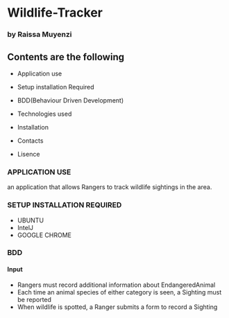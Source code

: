 # Wildlife-Tracker 

### by Raissa Muyenzi

## Contents are the following

* Application use

* Setup installation Required

* BDD(Behaviour Driven Development)

* Technologies used

* Installation

* Contacts

* Lisence

### APPLICATION USE

an application that allows Rangers to track wildlife sightings in the area.

### SETUP INSTALLATION REQUIRED

* UBUNTU 
* IntelJ 
* GOOGLE CHROME

### BDD

#### Input 

* Rangers must record additional information about EndangeredAnimal
* Each time an animal species of either category is seen, a Sighting must be reported
* When wildlife is spotted, a Ranger submits a form to record a Sighting


  
